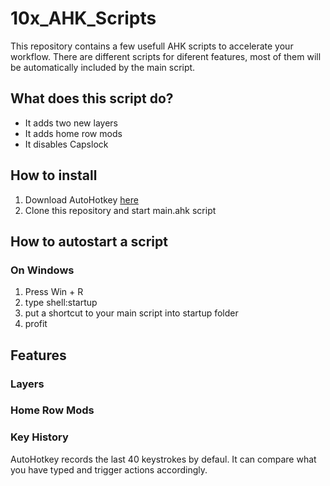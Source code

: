 # 10x_AHK_Scripts

This repository contains a few usefull AHK scripts to accelerate your workflow. There are different scripts for diferent features, most of them will be automatically included by the main script.

## What does this script do?

- It adds two new layers
- It adds home row mods
- It disables Capslock

## How to install

1. Download AutoHotkey [here](https://www.autohotkey.com/)
2. Clone this repository and start main.ahk script

## How to autostart a script

### On Windows

1. Press Win + R
2. type shell:startup
3. put a shortcut to your main script into startup folder
4. profit

## Features

### Layers

### Home Row Mods

### Key History

AutoHotkey records the last 40 keystrokes by defaul. It can compare what you have typed and trigger actions accordingly.
